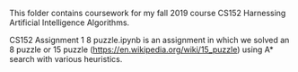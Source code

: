 This folder contains coursework for my fall 2019 course CS152 Harnessing Artificial Intelligence Algorithms.

CS152 Assignment 1 8 puzzle.ipynb is an assignment in which we solved an 8 puzzle or 15 puzzle (https://en.wikipedia.org/wiki/15_puzzle) using A* search with various heuristics.  
